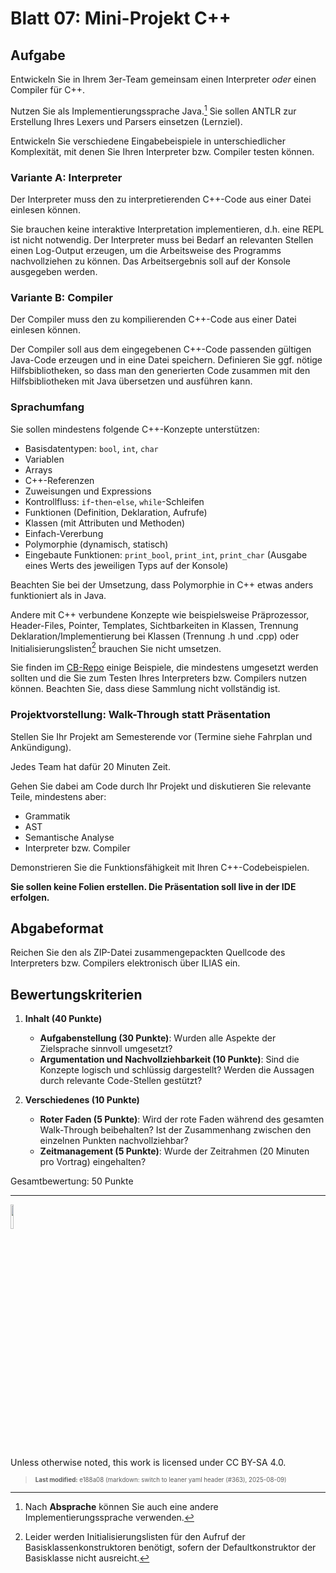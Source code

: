 # Blatt 07: Mini-Projekt C++

## Aufgabe

Entwickeln Sie in Ihrem 3er-Team gemeinsam einen Interpreter *oder*
einen Compiler für C++.

Nutzen Sie als Implementierungssprache Java.[^1] Sie sollen ANTLR zur
Erstellung Ihres Lexers und Parsers einsetzen (Lernziel).

Entwickeln Sie verschiedene Eingabebeispiele in unterschiedlicher
Komplexität, mit denen Sie Ihren Interpreter bzw. Compiler testen
können.

### Variante A: Interpreter

Der Interpreter muss den zu interpretierenden C++-Code aus einer Datei
einlesen können.

Sie brauchen keine interaktive Interpretation implementieren, d.h. eine
REPL ist nicht notwendig. Der Interpreter muss bei Bedarf an relevanten
Stellen einen Log-Output erzeugen, um die Arbeitsweise des Programms
nachvollziehen zu können. Das Arbeitsergebnis soll auf der Konsole
ausgegeben werden.

### Variante B: Compiler

Der Compiler muss den zu kompilierenden C++-Code aus einer Datei
einlesen können.

Der Compiler soll aus dem eingegebenen C++-Code passenden gültigen
Java-Code erzeugen und in eine Datei speichern. Definieren Sie ggf.
nötige Hilfsbibliotheken, so dass man den generierten Code zusammen mit
den Hilfsbibliotheken mit Java übersetzen und ausführen kann.

### Sprachumfang

Sie sollen mindestens folgende C++-Konzepte unterstützen:

- Basisdatentypen: `bool`, `int`, `char`
- Variablen
- Arrays
- C++-Referenzen
- Zuweisungen und Expressions
- Kontrollfluss: `if`-`then`-`else`, `while`-Schleifen
- Funktionen (Definition, Deklaration, Aufrufe)
- Klassen (mit Attributen und Methoden)
- Einfach-Vererbung
- Polymorphie (dynamisch, statisch)
- Eingebaute Funktionen: `print_bool`, `print_int`, `print_char`
  (Ausgabe eines Werts des jeweiligen Typs auf der Konsole)

Beachten Sie bei der Umsetzung, dass Polymorphie in C++ etwas anders
funktioniert als in Java.

Andere mit C++ verbundene Konzepte wie beispielsweise Präprozessor,
Header-Files, Pointer, Templates, Sichtbarkeiten in Klassen, Trennung
Deklaration/Implementierung bei Klassen (Trennung .h und .cpp) oder
Initialisierungslisten[^2] brauchen Sie nicht umsetzen.

Sie finden im
[CB-Repo](https://github.com/Compiler-CampusMinden/CB-Vorlesung-Bachelor/tree/master/homework/src/cpp)
einige Beispiele, die mindestens umgesetzt werden sollten und die Sie
zum Testen Ihres Interpreters bzw. Compilers nutzen können. Beachten
Sie, dass diese Sammlung nicht vollständig ist.

### Projektvorstellung: Walk-Through statt Präsentation

Stellen Sie Ihr Projekt am Semesterende vor (Termine siehe Fahrplan und
Ankündigung).

Jedes Team hat dafür 20 Minuten Zeit.

Gehen Sie dabei am Code durch Ihr Projekt und diskutieren Sie relevante
Teile, mindestens aber:

- Grammatik
- AST
- Semantische Analyse
- Interpreter bzw. Compiler

Demonstrieren Sie die Funktionsfähigkeit mit Ihren C++-Codebeispielen.

**Sie sollen keine Folien erstellen. Die Präsentation soll live in der
IDE erfolgen.**

## Abgabeformat

Reichen Sie den als ZIP-Datei zusammengepackten Quellcode des
Interpreters bzw. Compilers elektronisch über ILIAS ein.

## Bewertungskriterien

1.  **Inhalt (40 Punkte)**

    - **Aufgabenstellung (30 Punkte)**: Wurden alle Aspekte der
      Zielsprache sinnvoll umgesetzt?
    - **Argumentation und Nachvollziehbarkeit (10 Punkte)**: Sind die
      Konzepte logisch und schlüssig dargestellt? Werden die Aussagen
      durch relevante Code-Stellen gestützt?

2.  **Verschiedenes (10 Punkte)**

    - **Roter Faden (5 Punkte)**: Wird der rote Faden während des
      gesamten Walk-Through beibehalten? Ist der Zusammenhang zwischen
      den einzelnen Punkten nachvollziehbar?
    - **Zeitmanagement (5 Punkte)**: Wurde der Zeitrahmen (20 Minuten
      pro Vortrag) eingehalten?

Gesamtbewertung: 50 Punkte

------------------------------------------------------------------------

<img src="https://licensebuttons.net/l/by-sa/4.0/88x31.png" width="10%">

Unless otherwise noted, this work is licensed under CC BY-SA 4.0.

<blockquote><p><sup><sub><strong>Last modified:</strong> e188a08 (markdown: switch to leaner yaml header (#363), 2025-08-09)<br></sub></sup></p></blockquote>

[^1]: Nach **Absprache** können Sie auch eine andere
    Implementierungssprache verwenden.

[^2]: Leider werden Initialisierungslisten für den Aufruf der
    Basisklassenkonstruktoren benötigt, sofern der Defaultkonstruktor
    der Basisklasse nicht ausreicht.
